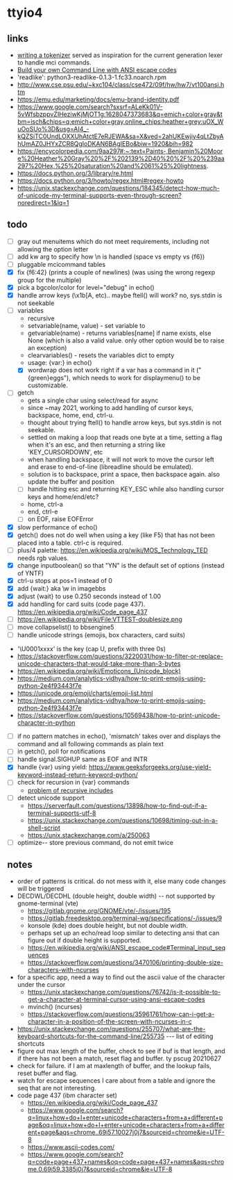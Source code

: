 # ttyio4

## links

- [writing a tokenizer](https://docs.python.org/3/library/re.html#writing-a-tokenizer) served as inspiration for the current generation lexer to handle mci commands.
- [Build your own Command Line with ANSI escape codes](https://www.lihaoyi.com/post/BuildyourownCommandLinewithANSIescapecodes.html)
- 'readlike': python3-readlike-0.1.3-1.fc33.noarch.rpm 
- http://www.cse.psu.edu/~kxc104/class/cse472/09f/hw/hw7/vt100ansi.htm
- https://emu.edu/marketing/docs/emu-brand-identity.pdf
- https://www.google.com/search?sxsrf=ALeKk01V-5vWfsbzppvZIHeziwKjMjOT1g:1628047373683&q=emich+color+gray&tbm=isch&chips=q:emich+color+gray,online_chips:heather+grey:uOX_WuOoSUo%3D&usg=AI4_-kQZSiTC0UndLOXXUhAtctE7eRJEWA&sa=X&ved=2ahUKEwjiy4qLtZbyAhUmAZ0JHYxZCR8QgIoDKAN6BAgIEBo&biw=1920&bih=982
- https://encycolorpedia.com/9aa297#:~:text=Paints-,Benjamin%20Moore%20Heather%20Gray%20%2F%202139%2D40%20%2F%20%239aa297%20Hex,%25%20saturation%20and%2061%25%20lightness.
- https://docs.python.org/3/library/re.html
- https://docs.python.org/3/howto/regex.html#regex-howto
- https://unix.stackexchange.com/questions/184345/detect-how-much-of-unicode-my-terminal-supports-even-through-screen?noredirect=1&lq=1


## todo

- [ ] gray out menuitems which do not meet requirements, including not allowing the option letter
- [ ] add kw arg to specify how \n is handled (space vs empty vs {f6})
- [ ] pluggable mcicommand tables
- [x] fix {f6:42} (prints a couple of newlines) (was using the wrong regexp group for the multiple)
- [x] pick a bgcolor/color for level="debug" in echo()
- [x] handle arrow keys (\x1b[A, etc).. maybe ftell() will work? no, sys.stdin is not seekable
- [ ] variables
  * recursive
  * setvariable(name, value) - set variable <name> to <value>
  * getvariable(name) - returns variables[name] if name exists, else None (which is also a valid value. only other option would be to raise an exception)
  * clearvariables() - resets the variables dict to empty
  * usage: {var:<name>} in echo()
  * [x] wordwrap does not work right if a var has a command in it ("{green}eggs"), which needs to work for displaymenu() to be customizable.
- [ ] getch
  * gets a single char using select/read for async
  * since ~may 2021, working to add handling of cursor keys, backspace, home, end, ctrl-u.
  * thought about trying ftell() to handle arrow keys, but sys.stdin is not seekable.
  * settled on making a loop that reads one byte at a time, setting a flag when it's an esc, and then returning a string like 'KEY_CURSORDOWN', etc
  * when handling backspace, it will not work to move the cursor left and erase to end-of-line (libreadline should be emulated). 
  * solution is to backspace, print a space, then backspace again. also update the buffer and position
  * [ ] handle hitting esc and returning KEY_ESC while also handling cursor keys and home/end/etc?
  * home, ctrl-a
  * end, ctrl-e
  * [ ] on EOF, raise EOFError
- [x] slow performance of echo()
- [x] getch() does not do well when using a key (like F5) that has not been placed into a table. ctrl-c is required.
- [ ] plus/4 palette: https://en.wikipedia.org/wiki/MOS_Technology_TED needs rgb values.
- [x] change inputboolean() so that "YN" is the default set of options (instead of YNTF)
- [x] ctrl-u stops at pos=1 instead of 0
- [x] add {wait:<seconds>} aka \w<seconds> in imagebbs
- [x] adjust {wait} to use 0.250 seconds instead of 1.00
- [x] add handling for card suits (code page 437). https://en.wikipedia.org/wiki/Code_page_437
- [ ] https://en.wikipedia.org/wiki/File:VTTEST-doublesize.png
- [ ] move collapselist() to bbsengine5
- [ ] handle unicode strings (emojis, box characters, card suits)
 * '\U0001xxxx' is the key (cap U, prefix with three 0s)
 * https://stackoverflow.com/questions/3220031/how-to-filter-or-replace-unicode-characters-that-would-take-more-than-3-bytes
 * https://en.wikipedia.org/wiki/Emoticons_(Unicode_block)
 * https://medium.com/analytics-vidhya/how-to-print-emojis-using-python-2e4f93443f7e
 * https://unicode.org/emoji/charts/emoji-list.html
 * https://medium.com/analytics-vidhya/how-to-print-emojis-using-python-2e4f93443f7e
 * https://stackoverflow.com/questions/10569438/how-to-print-unicode-character-in-python
- [ ] if no pattern matches in echo(), 'mismatch' takes over and displays the command and all following commands as plain text
- [ ] in getch(), poll for notifications
- [ ] handle signal.SIGHUP same as EOF and INTR
- [x] handle {var} using yield: https://www.geeksforgeeks.org/use-yield-keyword-instead-return-keyword-python/
- [ ] check for recursion in {var} commands
  * [problem of recursive includes](https://andybargh.com/problem-of-recursive-includes/)
- [ ] detect unicode support
  * https://serverfault.com/questions/13898/how-to-find-out-if-a-terminal-supports-utf-8
  * https://unix.stackexchange.com/questions/10698/timing-out-in-a-shell-script
  * https://unix.stackexchange.com/a/250063
- [ ] optimize-- store previous command, do not emit twice
## notes
- order of patterns is critical. do not mess with it, else many code changes will be triggered
- DECDWL/DECDHL (double height, double width) -- not supported by gnome-terminal (vte)
  * https://gitlab.gnome.org/GNOME/vte/-/issues/195
  * https://gitlab.freedesktop.org/terminal-wg/specifications/-/issues/9
  * konsole (kde) does double height, but not double width.
  * perhaps set up an echo/read loop similar to detecting ansi that can figure out if double height is supported.
  * https://en.wikipedia.org/wiki/ANSI_escape_code#Terminal_input_sequences
  * https://stackoverflow.com/questions/3470106/printing-double-size-characters-with-ncurses
- for a specific app, need a way to find out the ascii value of the character under the cursor
  * https://unix.stackexchange.com/questions/76742/is-it-possible-to-get-a-character-at-terminal-cursor-using-ansi-escape-codes
  * mvinch() (ncurses)
  * https://stackoverflow.com/questions/35961761/how-can-i-get-a-character-in-a-position-of-the-screen-with-ncurses-in-c
- https://unix.stackexchange.com/questions/255707/what-are-the-keyboard-shortcuts-for-the-command-line/255735 --- list of editing shortcuts
- figure out max length of the buffer, check to see if buf is that length, and if there has not been a match, reset flag and buffer. ty pscug 20210627
- check for failure. if I am at maxlength of buffer, and the lookup fails, reset buffer and flag.
- watch for escape sequences I care about from a table and ignore the seq that are not interesting.
- code page 437 (ibm character set)
  * https://en.wikipedia.org/wiki/Code_page_437
  * https://www.google.com/search?q=linux+how+do+I+enter+unicode+characters+from+a+different+page&oq=linux+how+do+I+enter+unicode+characters+from+a+different+page&aqs=chrome..69i57.10027j0j7&sourceid=chrome&ie=UTF-8
  * https://www.ascii-codes.com/
  * https://www.google.com/search?q=code+page+437+names&oq=code+page+437+names&aqs=chrome.0.69i59.3385j0j7&sourceid=chrome&ie=UTF-8
